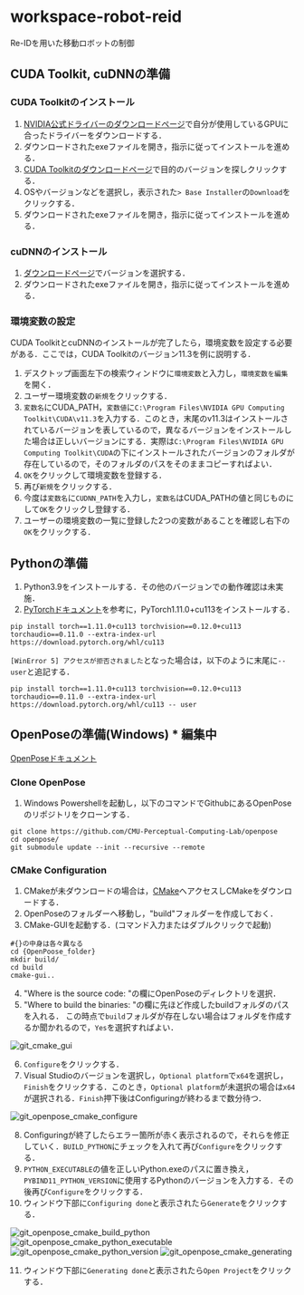 # workspace-robot-reid
Re-IDを用いた移動ロボットの制御

## CUDA Toolkit, cuDNNの準備
### CUDA Toolkitのインストール
1. [NVIDIA公式ドライバーのダウンロードページ](https://www.nvidia.com/ja-jp/drivers/)で自分が使用しているGPUに合ったドライバーをダウンロードする．
2. ダウンロードされたexeファイルを開き，指示に従ってインストールを進める．
3. [CUDA Toolkitのダウンロードページ](https://developer.nvidia.com/cuda-toolkit-archive)で目的のバージョンを探しクリックする．
4. OSやバージョンなどを選択し，表示された`> Base Installer`の`Download`をクリックする．
5. ダウンロードされたexeファイルを開き，指示に従ってインストールを進める．

### cuDNNのインストール
1. [ダウンロードページ](https://developer.nvidia.com/rdp/cudnn-archive)でバージョンを選択する．
2. ダウンロードされたexeファイルを開き，指示に従ってインストールを進める．

### 環境変数の設定
CUDA ToolkitとcuDNNのインストールが完了したら，環境変数を設定する必要がある．ここでは，CUDA Toolkitのバージョン11.3を例に説明する．
1. デスクトップ画面左下の検索ウィンドウに`環境変数`と入力し，`環境変数を編集`を開く．
2. ユーザー環境変数の`新規`をクリックする．
3. `変数名`にCUDA_PATH，`変数値`に`C:\Program Files\NVIDIA GPU Computing Toolkit\CUDA\v11.3`を入力する．このとき，末尾のv11.3はインストールされているバージョンを表しているので，異なるバージョンをインストールした場合は正しいバージョンにする．実際は`C:\Program Files\NVIDIA GPU Computing Toolkit\CUDA`の下にインストールされたバージョンのフォルダが存在しているので，そのフォルダのパスをそのままコピーすればよい．
4. `OK`をクリックして環境変数を登録する．
5. 再び`新規`をクリックする．
6. 今度は`変数名`に`CUDNN_PATH`を入力し，`変数名`はCUDA_PATHの値と同じものにして`OK`をクリックし登録する．
7. ユーザーの環境変数の一覧に登録した2つの変数があることを確認し右下の`OK`をクリックする．

## Pythonの準備
1. Python3.9をインストールする．その他のバージョンでの動作確認は未実施．
2. [PyTorchドキュメント](https://pytorch.org/get-started/previous-versions)を参考に，PyTorch1.11.0+cu113をインストールする．
```console
pip install torch==1.11.0+cu113 torchvision==0.12.0+cu113 torchaudio==0.11.0 --extra-index-url https://download.pytorch.org/whl/cu113
```

`[WinError 5] アクセスが拒否されました`となった場合は，以下のように末尾に`-- user`と追記する．
```console
pip install torch==1.11.0+cu113 torchvision==0.12.0+cu113 torchaudio==0.11.0 --extra-index-url https://download.pytorch.org/whl/cu113 -- user
```

## OpenPoseの準備(Windows) * 編集中
[OpenPoseドキュメント](https://github.com/CMU-Perceptual-Computing-Lab/openpose/blob/master/doc/installation/0_index.md#compiling-and-running-openpose-from-source)
### Clone OpenPose
1. Windows Powershellを起動し，以下のコマンドでGithubにあるOpenPoseのリポジトリをクローンする．
```console
git clone https://github.com/CMU-Perceptual-Computing-Lab/openpose
cd openpose/
git submodule update --init --recursive --remote
```

### CMake Configuration
1. CMakeが未ダウンロードの場合は，[CMake](https://cmake.org/download/)へアクセスしCMakeをダウンロードする．
2. OpenPoseのフォルダーへ移動し，"build"フォルダーを作成しておく．
3. CMake-GUIを起動する．(コマンド入力またはダブルクリックで起動)
```console
#{}の中身は各々異なる
cd {OpenPoose_folder}
mkdir build/
cd build
cmake-gui..
```
4. "Where is the source code: "の欄にOpenPoseのディレクトリを選択．
5. "Where to build the binaries: "の欄に先ほど作成したbuildフォルダのパスを入れる．
この時点で`build`フォルダが存在しない場合はフォルダを作成するか聞かれるので，`Yes`を選択すればよい．

![git_cmake_gui](https://github.com/user-attachments/assets/6ec9815a-8a4a-44b0-9217-ec9b163c03df)

6. `Configure`をクリックする．
7. Visual Studioのバージョンを選択し，`Optional platform`で`x64`を選択し，`Finish`をクリックする．このとき，`Optional platform`が未選択の場合は`x64`が選択される．`Finish`押下後はConfiguringが終わるまで数分待つ．

![git_openpose_cmake_configure](https://github.com/user-attachments/assets/0a26ceca-455a-45ec-abbd-f16c04475be2)


8. Configuringが終了したらエラー箇所が赤く表示されるので，それらを修正していく．`BUILD_PYTHON`にチェックを入れて再び`Configure`をクリックする．
9. `PYTHON_EXECUTABLE`の値を正しいPython.exeのパスに置き換え，`PYBIND11_PYTHON_VERSION`に使用するPythonのバージョンを入力する．その後再び`Configure`をクリックする．
10. ウィンドウ下部に`Configuring done`と表示されたら`Generate`をクリックする．
    
![git_openpose_cmake_build_python](https://github.com/user-attachments/assets/011e83bd-e95c-42f5-a210-4d5f6e9cc2b4)
![git_openpose_cmake_python_executable](https://github.com/user-attachments/assets/2543e45d-5075-41f9-a833-d8b4173c6e57)
![git_openpose_cmake_python_version](https://github.com/user-attachments/assets/a5ffd9b5-17af-463b-8b15-fc8b00d87184)
![git_openpose_cmake_generating](https://github.com/user-attachments/assets/77192421-463c-4469-8729-01fa04e23dde)

11. ウィンドウ下部に`Generating done`と表示されたら`Open Project`をクリックする．

